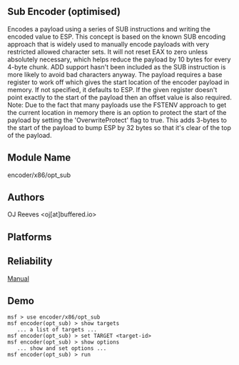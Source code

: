 ## Sub Encoder (optimised)

Encodes a payload using a series of SUB instructions and 
writing the encoded value to ESP. This concept is based on 
the known SUB encoding approach that is widely used to 
manually encode payloads with very restricted allowed 
character sets. It will not reset EAX to zero unless 
absolutely necessary, which helps reduce the payload by 10 
bytes for every 4-byte chunk. ADD support hasn't been 
included as the SUB instruction is more likely to avoid bad 
characters anyway. The payload requires a base register to 
work off which gives the start location of the encoder 
payload in memory. If not specified, it defaults to ESP. If 
the given register doesn't point exactly to the start of the 
payload then an offset value is also required. Note: Due to 
the fact that many payloads use the FSTENV approach to get 
the current location in memory there is an option to protect 
the start of the payload by setting the 'OverwriteProtect' 
flag to true. This adds 3-bytes to the start of the payload 
to bump ESP by 32 bytes so that it's clear of the top of the 
payload.


## Module Name
encoder/x86/opt_sub

## Authors
OJ Reeves <oj[at]buffered.io>





## Platforms


## Reliability
[Manual](https://github.com/rapid7/metasploit-framework/wiki/Exploit-Ranking)

## Demo

```
msf > use encoder/x86/opt_sub
msf encoder(opt_sub) > show targets
   ... a list of targets ...
msf encoder(opt_sub) > set TARGET <target-id>
msf encoder(opt_sub) > show options
   ... show and set options ...
msf encoder(opt_sub) > run
```
    
    